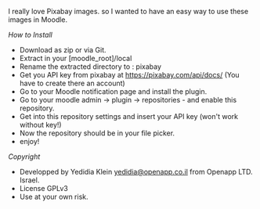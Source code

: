 I really love Pixabay images. so I wanted to have an easy way to use these images in Moodle.

_How to Install_
* Download as zip or via Git.
* Extract in your [moodle_root]/local
* Rename the extracted directory to : pixabay
* Get you API key from pixabay at https://pixabay.com/api/docs/ (You have to create there an account)
* Go to your Moodle notification page and install the plugin.
* Go to your moodle admin -> plugin -> repositories - and enable this repository.
* Get into this repository settings and insert your API key (won't work without key!)
* Now the repository should be in your file picker.
* enjoy!

_Copyright_
* Developped by Yedidia Klein <yedidia@openapp.co.il> from Openapp LTD. Israel.
* License GPLv3
* Use at your own risk.

